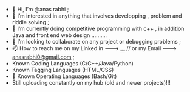 - 👋 Hi, I’m @anas rabhi ;
- 👀 I’m interested in anything that involves developping , problem and riddle solving ;
- 🌱 I’m currently doing competitive programming with c++ , in addition Java and front end web design ..........
- 💞️ I’m looking to collaborate on any project or debugging problems ;
- 📫 How to reach me on my Linked in ---> [...](https://www.linkedin.com/in/anas-rabhi-348123244/) // or my Email ---> anasrabhi0@gmail.com ;
- Known Coding Languages (C/C++/Java/Python)
- Known Tagging Languages (HTML/CSS)
- :floppy_disk: Known Operating Languages (Bash/Git)
- Still uploading constantly on my hub (old and newer projects)!!!

<!---
annous246/annous246 is a ✨ special ✨ repository because its `README.md` (this file) appears on your GitHub profile.
You can click the Preview link to take a look at your changes.
--->

